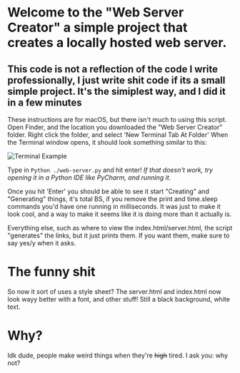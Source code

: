# Welcome to the "Web Server Creator" a simple project that creates a locally hosted web server. 

## This code is not a reflection of the code I write professionally, I just write shit code if its a small simple project. It's the simiplest way, and I did it in a few minutes

These instructions are for macOS, but there isn't much to using this script.
Open Finder, and the location you downloaded the "Web Server Creator" folder. 
Right click the folder, and select 'New Terminal Tab At Folder'
When the Terminal window opens, it should look something similar to this: 

![Terminal Example](https://doggo.ninja/jL4qha.png)

Type in ````Python ./web-server.py```` and hit enter! 
*If that doesn't work, try opening it in a Python IDE like PyCharm, and running it.*

Once you hit 'Enter' you should be able to see it start "Creating" and "Generating" things,
it's total BS, if you remove the print and time.sleep commands you'd have one running in milliseconds.
It was just to make it look cool, and a way to make it seems like it is doing more 
than it actually is. 

Everything else, such as where to view the index.html/server.html, 
the script "generates" the links, but it just prints them. If you want them, make sure to say yes/y 
when it asks.



# The funny shit
So now it sort of uses a style sheet? The server.html and index.html now look wayy better with a font, 
and other stuff! Still a black background, white text.


# Why?
Idk dude, people make weird things when they're ~~high~~ tired. I ask you: why not?
